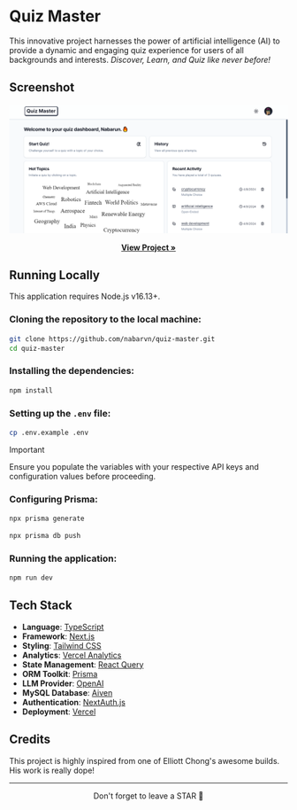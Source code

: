 # Quiz Master

This innovative project harnesses the power of artificial intelligence (AI) to provide a dynamic and engaging quiz experience for users of all backgrounds and interests.
<em>Discover, Learn, and Quiz like never before!</em>

## Screenshot

<img src="./screenshot.png">

<p align="center">
  <a href="https://quiz.nabarun.app"><strong>View Project »</strong></a>
</p>

## Running Locally

This application requires Node.js v16.13+.

### Cloning the repository to the local machine:

```bash
git clone https://github.com/nabarvn/quiz-master.git
cd quiz-master
```

### Installing the dependencies:

```bash
npm install
```

### Setting up the `.env` file:

```bash
cp .env.example .env
```

> [!IMPORTANT]
> Ensure you populate the variables with your respective API keys and configuration values before proceeding.

### Configuring Prisma:

```bash
npx prisma generate
```

```bash
npx prisma db push
```

### Running the application:

```bash
npm run dev
```

## Tech Stack

- **Language**: [TypeScript](https://www.typescriptlang.org)
- **Framework**: [Next.js](https://nextjs.org)
- **Styling**: [Tailwind CSS](https://tailwindcss.com)
- **Analytics**: [Vercel Analytics](https://vercel.com/analytics)
- **State Management**: [React Query](https://www.npmjs.com/package/@tanstack/react-query)
- **ORM Toolkit**: [Prisma](https://www.prisma.io/docs/concepts/overview/what-is-prisma)
- **LLM Provider**: [OpenAI](https://platform.openai.com/docs/introduction)
- **MySQL Database**: [Aiven](https://aiven.io/docs/get-started)
- **Authentication**: [NextAuth.js](https://next-auth.js.org/getting-started/introduction)
- **Deployment**: [Vercel](https://vercel.com)

## Credits

This project is highly inspired from one of Elliott Chong's awesome builds. His work is really dope!

<hr />

<div align="center">Don't forget to leave a STAR 🌟</div>
